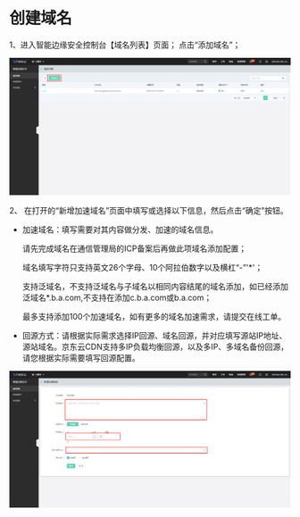 # **创建域名**

1、进入智能边缘安全控制台【域名列表】页面； 点击“添加域名”；

![添加域名](/image/Intelligent-Edge-Security/添加域名.png)

2、 在打开的“新增加速域名”页面中填写或选择以下信息，然后点击“确定”按钮。

- 加速域名：填写需要对其内容做分发、加速的域名信息。

  请先完成域名在通信管理局的ICP备案后再做此项域名添加配置；

  域名填写字符只支持英文26个字母、10个阿拉伯数字以及横杠“-”'*'；

  支持泛域名，不支持泛域名与子域名以相同内容结尾的域名添加，如已经添加泛域名*.b.a.com,不支持在添加c.b.a.com或b.a.com；

  最多支持添加100个加速域名，如有更多的域名加速需求，请提交在线工单。

- 回源方式：请根据实际需求选择IP回源、域名回源，并对应填写源站IP地址、源站域名。京东云CDN支持多IP负载均衡回源，以及多IP、多域名备份回源，请您根据实际需要填写回源配置。

![域名基本信息配置](/image/Intelligent-Edge-Security/域名基本信息配置.png)

